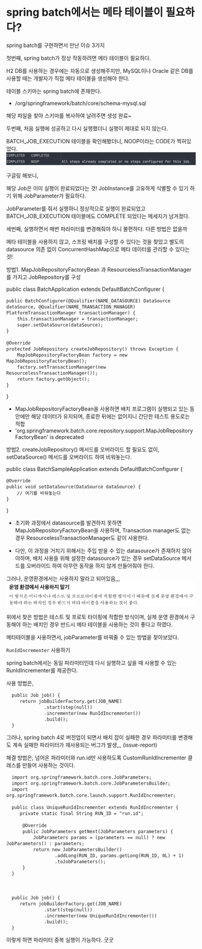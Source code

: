 # spring batch에서는 메타 테이블이 필요하다?

spring batch를 구현하면서 만난 이슈 3가지

첫번째, spring batch가 정상 작동하려면 메타 테이블이 필요하다.

H2 DB를 사용하는 경우에는 자동으로 생성해주지만, MySQL이나 Oracle 같은 DB를 사용할 때는 개발자가 직접 메타 테이블을 생성해야 한다.

테이블 스키마는 spring batch에 존재한다.
- /org/springframework/batch/core/schema-mysql.sql


해당 파일을 찾아 스키마를 복사하여 날려주면 생성 완료~


두번째, 처음 실행에 성공하고 다시 실행했더니 실행이 제대로 되지 않는다.

BATCH_JOB_EXECUTION 테이블을 확인해봤더니, NOOP이라는 CODE가 찍혀있었다.
![img.png](img.png)

구글링 해보니,

해당 Job은 이미 실행이 완료되었다는 것! JobInstance를 고유하게 식별할 수 있기 하기 위해 JobParameter가 필요하다.

JobParameter를 줘서 실행하니 정상적으로 실행이 완료되었고 BATCH_JOB_EXECUTION 테이블에도 COMPLETE 되었다는 메세지가 남겨졌다.



세번째, 실행하면서 매번 파라미터를 변경해줘야 하니 불편하다. 다른 방법은 없을까

메타 테이블을 사용하지 않고, 스프링 배치를 구성할 수 있다는 것을 찾았고 별도의 datasource 의존 없이 ConcurrentHashMap으로 메타 데이터를 관리할 수 있다는 것!



방법1. MapJobRepositoryFactoryBean 과 ResourcelessTransactionManager를 가지고 JobRepository를 구성

public class BatchApplication extends DefaultBatchConfigurer {

    public BatchConfigurer(@Qualifier(NAME_DATASOURCE) DataSource dataSource, @Qualifier(NAME_TRANSACTION_MANAGER) PlatformTransactionManager transactionManager) {
        this.transactionManager = transactionManager;
        super.setDataSource(dataSource);
    }

    @Override
    protected JobRepository createJobRepository() throws Exception {
        MapJobRepositoryFactoryBean factory = new MapJobRepositoryFactoryBean();
        factory.setTransactionManager(new ResourcelessTransactionManager());
        return factory.getObject();
    }
}
- MapJobRepositoryFactoryBean을 사용하면 배치 프로그램이 실행되고 있는 동안에만 해당 데이터가 유지되며, 종료한 뒤에는 없어지니 간단한 테스트 용도로는 적합
- 'org.springframework.batch.core.repository.support.MapJobRepositoryFactoryBean' is deprecated


방법2. createJobRepository() 메서드를 오버라이드 할 필요도 없이, setDataSource() 메서드를 오버라이드 하여 비워놓는다.

public class BatchSampleApplication extends DefaultBatchConfigurer {

    @Override
    public void setDataSource(DataSource dataSource) {
        // 여기를 비워놓는다
    }
}
- 초기화 과정에서 datasource를 발견하지 못하면 MapJobRepositoryFactoryBean을 사용하며, Transaction manager도 없는 경우 ResourcelessTransactionManager도 같이 사용한다.

- 다만, 이 과정을 거치기 위해서는 주입 받을 수 있는 datasource가 존재하지 않아야하며, 배치 사용을 위해 설정한 datasource가 있는 경우 setDataSource 메서드를 오버라이드 하여 아무런 동작을 하지 않게 만들어줘야 한다.



그러나, 운영환경에서는 사용하지 말라고 되어있음,,,
![img_1.png](img_1.png)

위에서 찾은 방법은 테스트 및 프로토 타이핑에 적합한 방식이며, 실제 운영 환경에서 구동해야 하는 배치인 경우 반드시 메타 테이블을 사용하는 것이 좋다고 하였다.

메타테이블을 사용하면서, jobParameter를 바꿔줄 수 있는 방법을 찾아보았다.


`RunIdIncrementer` 사용하기

spring batch에서는 동일 파라미터인데 다시 실행하고 싶을 때 사용할 수 있는 RunIdIncrementer를 제공한다.



사용 방법은,

      public Job job() {
         return jobBuilderFactory.get(JOB_NAME)
                  .start(step(null))
                  .incrementer(new RunIdIncrementer())
                  .build();
      }


그러나, spring batch 4로 버전업이 되면서 배치 잡이 실패한 경우 파라미터를 변경해도 계속 실패한 파라미터가 재사용되는 버그가 발생,,, (issue-report)

해결 방법은, 넘어온 파라미터와 run.id만 사용하도록 CustomRunIdIncrementer 클래스를 만들어 사용하는 것이다.

      import org.springframework.batch.core.JobParameters;
      import org.springframework.batch.core.JobParametersBuilder;
      import org.springframework.batch.core.launch.support.RunIdIncrementer;
      
      public class UniqueRunIdIncrementer extends RunIdIncrementer {
         private static final String RUN_ID = "run.id";
      
          @Override
          public JobParameters getNext(JobParameters parameters) {
              JobParameters params = (parameters == null) ? new JobParameters() : parameters;
              return new JobParametersBuilder()
                      .addLong(RUN_ID, params.getLong(RUN_ID, 0L) + 1)
                      .toJobParameters();
          }
      }



      public Job job() {
         return jobBuilderFactory.get(JOB_NAME)
                  .start(step(null))
                  .incrementer(new UniqueRunIdIncrementer())
                  .build();
      }
이렇게 하면 파라미터 중복 실행이 가능하다. 굿굿
